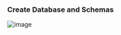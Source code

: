 ### Create Database and Schemas

![image](https://github.com/user-attachments/assets/14437ee8-fd08-4d6d-a548-8d04533f004c)
